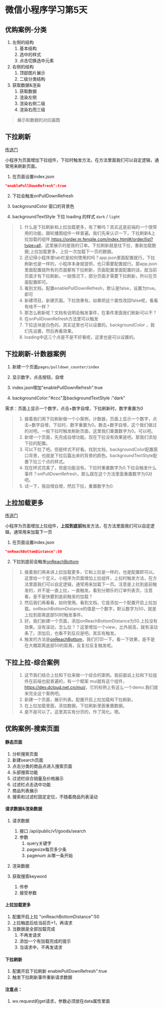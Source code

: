 # 微信小程序学习第5天

## 优购案例-分类

1. 左侧的结构
   1. 基本结构
   2. 选中的样式
   3. 点击切换选中元素
2. 右侧的结构
   1. 顶部图片展示
   2. 二级分类结构
3. 获取数据&渲染
   1. 获取数据
   2. 渲染左侧
   3. 渲染右侧二级
   4. 渲染右而三级

> 展示和数据的对应画图



## 下拉刷新

[传送门](https://developers.weixin.qq.com/miniprogram/dev/reference/configuration/page.html)

小程序为页面增加下拉组件，下拉时触发方法，在方法里面我们可以自定逻辑，通常用来刷新页面。

1. 在页面设置index.json

```json
"enablePullDownRefresh":true
```

2. 下拉会触发onPullDownRefresh

3. backgroundColor 窗口的背景色

4. backgroundTextStyle 下拉 loading 的样式 `dark` / `light`

   

> 1. 什么是下拉刷新和上拉加载更多，有了解吗？其实这是前端的一个很常用的功能，跟轮播图组件一样普遍。我们先来认识一下，下拉刷新&上拉加载的组件,<https://order.m.fenqile.com/index.html#/order/list?type=all>，这里展示的是我的订单。下拉刷新就是往下拉，重新加载数据;上拉加载更多，上拉一次加载下一页的数据。
> 2. 还记得小程序里tab栏是如何使用的吗？app.json里面配置就行。下拉刷新也是一样的，小程序本身就提供，也只需要配置就行。那app.json里面配置就所有的页面都有下拉刷新，页面配置里面配置的话，就当前页面才有下拉刷新。一般情况下，部分页面才需要下拉刷新，所以在页面配置即可。
> 3. 看到文档，配置enablePullDownRefresh，默认是false，设置为true。即可 
> 4. 新建项目，新建页面。下拉效果有。如果把这个属性改回false呢，看看有啥不一样？
> 5. 那怎么刷新呢？文档有说明会触发事件，在事件里面我们刷新可以不？
> 6. 在onPullDownRefresh方法里可以触发
> 7. 下拉这块是白色的，其实这里也可以设置的。backgroundColor ，我们先设置，然后再看效果。
> 8. loading中这三个点是不是不好看呢，这里也是可以设置的。



## 下拉刷新-计数器案例

1. 新建一个页面`pages/pulldown_counter/index`

2. 显示数字，点击按钮，自增

3. index.json增加"enablePullDownRefresh":true

4. backgroundColor:"#ccc"及backgroundTextStyle :"dark"

   

需求：页面上显示一个数字，点击+数字自增，下拉刷新时，数字重置为0

> 1. 接着我们用下拉刷新做一个小案例，计数器，页面上显示一个数字，点击+数字自增，下拉时，数字重置为0。数击+数字自增，这个我们做过的对吧。一般下拉时触发刷新页面，这里我们重置数字为0。可以吧。
> 2. 新增一个页面，先完成自增功能。现在下拉没有效果是吧。那我们添加下拉的配置。
> 3. 可以下拉了吧。但是样式不好看。找到文档，backgroundColor配置窗口背景，也就是下拉后露出来的背景的颜色。backgroundTextStyle配置下拉三个点的样式。
> 4. 现在样式完美了，但是功能没有。下拉时重置数字为0.下拉会触发什么事件？onPullDownRefresh，那么就在这个方法里面重置数字为0对吧。
> 5. 试一下，我自增自增，然后下拉，重置数字为0.



## 上拉加载更多

[传送门](https://developers.weixin.qq.com/miniprogram/dev/reference/configuration/page.html)

小程序为页面增加上拉组件，**上拉到底前**触发方法，在方法里面我们可以自定逻辑，通常用来加载下一页

1. 在页面设置index.json

```json
"onReachBottomDistance":50
```

2. 下拉到底前会触发[onReachBottom](https://developers.weixin.qq.com/miniprogram/dev/reference/api/Page.html#onreachbottom)

> 1. 接着我们再来讲上拉加载更多，它和上拉是一样的，也是配置即可以。这里给一个定义。小程序为页面增加上拉组件，上拉时触发方法，在方法里面我们可以自定逻辑，通常用来加载下一页。注意是上拉到底前触发的，并不是一直上拉，一直触发。看到分期乐的订单列表页，注意看，是不是快要到底前触发的加载？
> 2. 然后我们再看看，如何使用。看到文档，它是添加一个配置开启上拉加载。onReachBottomDistance的值是一个数字，默认数字为50，就是上拉到距离底部50时触发事件。
> 3. 好。我们新建一个页面，添加onReachBottomDistance为50.上拉没有效果。没有滚动，怎么拉？？这里增加一个view，比外层高，就有滚动条了。添加后，也看不到反应是吧。其实有触发。
> 4. 触发的方法是[onReachBottom](https://developers.weixin.qq.com/miniprogram/dev/reference/api/Page.html#onreachbottom)，我们打印一下。看一下效果，是不是在大概距离底部50的距离，反复拉反复触发呢。



## 下拉上拉-综合案例

> 1. 这节我们结合上拉和下拉来做一个综合的案例。我前面说上拉和下拉组件在前端也挺普遍的，有一个框架 mui就有这个组件，<https://dev.dcloud.net.cn/mui/>，它的标例上有这么一个demo.我们就来完全这个案例吧。
> 2. 新建一个页面，展示列表。配置开启上拉加载和下拉刷新。
> 3. 在上拉加载里面，添加数据。下拉刷新里面重置数据。
> 4. 是不是可以了。这里其实有分页的，作了简化。嗯。



## 优购案例-搜索页面

#### 静态页面

1. 分析搜索页面
2. 新建search页面
3. 点击分类的商品点进入搜索页面
4. 头部搜索功能
5. 过滤栏综合销量及价格展示
6. 过滤栏点击选中功能
7. 商品列表展示
8. 搜索和过滤栏固定定位，不随着商品列表滚动

#### 请求数据&渲染数据

1. 请求数据
   1. 接口 /api/public/v1/goods/search
   2. 参数
      1. query关键字
      2. pagesize每页多少条
      3. pagenum 从哪一条开始

2.  渲染数据
3. 获取搜索keyword
   1. 传参
   2. 接受参数

#### 上拉加载更多

1. 配置开启上拉 "onReachBottomDistance":50
2. 上拉触底后给当前页+1，再请求
3. 当数据是全部加载完成
   1. 不再发请求
   2. 添加一个有加载完成的提示
   3. 当请求中，不再发请求

#### 下拉刷新

1. 配置开启下拉刷新 enablePullDownRefresh":true
2. 触发下拉刷新事件重新请求数据

#### 注意点：

1. wx.request的get请求，参数必须放在data属性里面